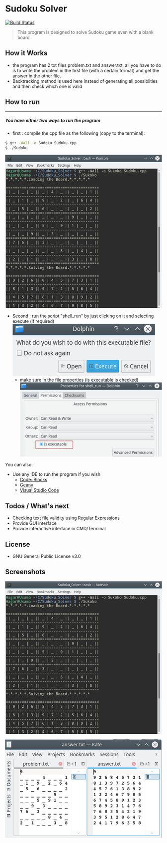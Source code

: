 # Sudoku Solver
[![Build Status](https://travis-ci.org/joemccann/dillinger.svg?branch=master)](https://travis-ci.org/joemccann/dillinger)

> This program is designed to solve Sudoku game even with a blank board 
## How it Works
* the program has 2 txt files problem.txt and answer.txt, all you have to do is to write the problem in the first file (with a certain format) and get the answer in the other file.
* Backtracking method is used here instead of generating all possibilties and then check which one is valid

## How to run
-----------
##### You have either two ways to run the program
*  first : compile the cpp file as the following (copy to the terminal):
```sh 
$ g++ -Wall -o Sudoku Sudoku.cpp
$ ./Sudoku
```
![Compile_terminal](https://github.com/Hagar-Usama/Sudoku_Solver/blob/master/screenshots/compile_in_terminal.png)


* Second : run the script "shell_run" by just clicking on it and selecting execute (if required)
 ![execute](https://github.com/Hagar-Usama/Sudoku_Solver/blob/master/screenshots/execute_shell.png)
    - make sure in the file properties (is executable is checked)   
    ![run_script](https://github.com/Hagar-Usama/Sudoku_Solver/blob/master/screenshots/shell_config.png)

 

You can also:
  * Use any IDE to run the program if you wish
    - [Code::Blocks](http://www.codeblocks.org/)
    - [Geany](https://www.geany.org/)
    - [Visual Studio Code](https://code.visualstudio.com/)
 
  
Todos / What's next
---


 - Checking text file validity using Regular Expressions
 - Provide GUI interface
 - Provide interactive interface in CMD/Terminal

License
----
- GNU General Public License v3.0

Screenshots
----
![Compile_terminal](https://github.com/Hagar-Usama/Sudoku_Solver/blob/master/screenshots/compile_in_terminal.png)

![sample_run](https://github.com/Hagar-Usama/Sudoku_Solver/blob/master/screenshots/problem%26answer.png)
